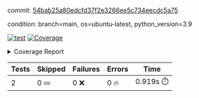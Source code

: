 commit: [54bab25a80edcfd37f2e3266ee5c734eecdc5a75](https://github.com/rcmdnk/s3-reader/tree/54bab25a80edcfd37f2e3266ee5c734eecdc5a75)

condition: branch=main, os=ubuntu-latest, python_version=3.9

[![test](https://github.com/rcmdnk/s3-reader/actions/workflows/test.yml/badge.svg)](https://github.com/rcmdnk/s3-reader/actions/runs/12243782425)
<a href="https://github.com/rcmdnk/s3-reader/blob/54bab25a80edcfd37f2e3266ee5c734eecdc5a75/README.md"><img alt="Coverage" src="https://img.shields.io/badge/Coverage-35%25-red.svg" /></a><details><summary>Coverage Report </summary><table><tr><th>File</th><th>Stmts</th><th>Miss</th><th>Cover</th><th>Missing</th></tr><tbody><tr><td colspan="5"><b>src/s3_reader</b></td></tr><tr><td>&nbsp; &nbsp;<a href="https://github.com/rcmdnk/s3-reader/blob/54bab25a80edcfd37f2e3266ee5c734eecdc5a75/src/s3_reader/file.py">file.py</a></td><td>91</td><td>62</td><td>32%</td><td><a href="https://github.com/rcmdnk/s3-reader/blob/54bab25a80edcfd37f2e3266ee5c734eecdc5a75/src/s3_reader/file.py#L59-L62">59&ndash;62</a>, <a href="https://github.com/rcmdnk/s3-reader/blob/54bab25a80edcfd37f2e3266ee5c734eecdc5a75/src/s3_reader/file.py#L65">65</a>, <a href="https://github.com/rcmdnk/s3-reader/blob/54bab25a80edcfd37f2e3266ee5c734eecdc5a75/src/s3_reader/file.py#L68-L75">68&ndash;75</a>, <a href="https://github.com/rcmdnk/s3-reader/blob/54bab25a80edcfd37f2e3266ee5c734eecdc5a75/src/s3_reader/file.py#L78-L80">78&ndash;80</a>, <a href="https://github.com/rcmdnk/s3-reader/blob/54bab25a80edcfd37f2e3266ee5c734eecdc5a75/src/s3_reader/file.py#L84-L90">84&ndash;90</a>, <a href="https://github.com/rcmdnk/s3-reader/blob/54bab25a80edcfd37f2e3266ee5c734eecdc5a75/src/s3_reader/file.py#L94-L98">94&ndash;98</a>, <a href="https://github.com/rcmdnk/s3-reader/blob/54bab25a80edcfd37f2e3266ee5c734eecdc5a75/src/s3_reader/file.py#L103-L148">103&ndash;148</a>, <a href="https://github.com/rcmdnk/s3-reader/blob/54bab25a80edcfd37f2e3266ee5c734eecdc5a75/src/s3_reader/file.py#L151-L164">151&ndash;164</a></td></tr><tr><td><b>TOTAL</b></td><td><b>96</b></td><td><b>62</b></td><td><b>35%</b></td><td>&nbsp;</td></tr></tbody></table></details>

| Tests | Skipped | Failures | Errors | Time |
| ----- | ------- | -------- | -------- | ------------------ |
| 2 | 0 :zzz: | 0 :x: | 0 :fire: | 0.919s :stopwatch: |

